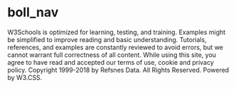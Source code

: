 # boll_nav
W3Schools is optimized for learning, testing, and training. Examples might be simplified to improve reading and basic understanding. Tutorials, references, and examples are constantly reviewed to avoid errors, but we cannot warrant full correctness of all content. While using this site, you agree to have read and accepted our terms of use, cookie and privacy policy. Copyright 1999-2018 by Refsnes Data. All Rights Reserved. Powered by W3.CSS.

